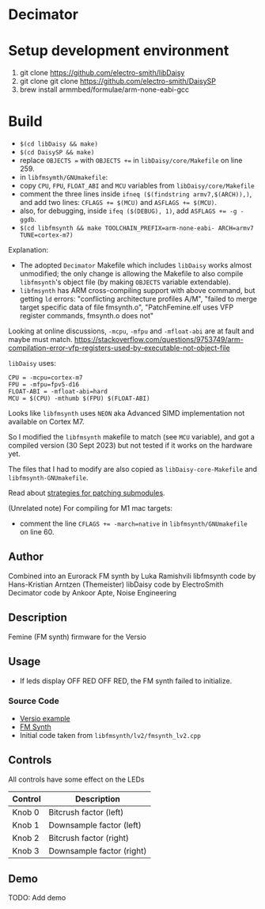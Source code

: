 # Decimator

# Setup development environment

1. git clone https://github.com/electro-smith/libDaisy
2. git clone git clone https://github.com/electro-smith/DaisySP
3. brew install armmbed/formulae/arm-none-eabi-gcc

# Build

- `$(cd libDaisy && make)`
- `$(cd DaisySP && make)`
- replace `OBJECTS =` with `OBJECTS +=` in `libDaisy/core/Makefile` on line 259.
- in `libfmsymth/GNUmakefile`:
- copy `CPU`, `FPU`, `FLOAT_ABI` and `MCU` variables from `libDaisy/core/Makefile`
- comment the three lines inside `ifneq ($(findstring armv7,$(ARCH)),)`, and add two lines: `CFLAGS += $(MCU)` and `ASFLAGS += $(MCU)`.
- also, for debugging, inside `ifeq ($(DEBUG), 1)`, add `ASFLAGS += -g -ggdb`.
- `$(cd libfmsynth && make TOOLCHAIN_PREFIX=arm-none-eabi- ARCH=armv7 TUNE=cortex-m7)`

Explanation:

- The adopted `Decimator` Makefile which includes `libDaisy` works almost unmodified; the only
  change is allowing the Makefile to also compile `libfmsynth`'s object file (by making `OBJECTS` variable extendable).
- `libfmsynth` has ARM cross-compiling support with above command, but getting `ld` errors:
  "conflicting architecture profiles A/M", "failed to merge target specific data of file fmsynth.o",
  "PatchFemine.elf uses VFP register commands, fmsynth.o does not"

Looking at online discussions, `-mcpu`, `-mfpu` and `-mfloat-abi` are at fault and maybe must match.
https://stackoverflow.com/questions/9753749/arm-compilation-error-vfp-registers-used-by-executable-not-object-file

`libDaisy` uses:

```
CPU = -mcpu=cortex-m7
FPU = -mfpu=fpv5-d16
FLOAT-ABI = -mfloat-abi=hard
MCU = $(CPU) -mthumb $(FPU) $(FLOAT-ABI)
```

Looks like `libfmsynth` uses `NEON` aka Advanced SIMD implementation not available on Cortex M7.

So I modified the `libfmsynth` makefile to match (see `MCU` variable), and got a compiled version (30 Sept 2023) but not tested if it works on the hardware yet.

The files that I had to modify are also copied as `libDaisy-core-Makefile` and `libfmsynth-GNUmakefile`.

Read about [strategies for patching submodules](https://stackoverflow.com/a/57940839/324220).

(Unrelated note) For compiling for M1 mac targets:

- comment the line `CFLAGS += -march=native` in `libfmsynth/GNUmakefile` on line 60.

## Author

Combined into an Eurorack FM synth by Luka Ramishvili
libfmsynth code by Hans-Kristian Arntzen (Themeister)
libDaisy code by ElectroSmith
Decimator code by Ankoor Apte, Noise Engineering

## Description

Femine (FM synth) firmware for the Versio

## Usage

- If leds display OFF RED OFF RED, the FM synth failed to initialize.

### Source Code

- [Versio example](https://github.com/electro-smith/DaisyExamples/tree/master/versio/Decimator)
- [FM Synth](https://github.com/Themaister/libfmsynth)
- Initial code taken from `libfmsynth/lv2/fmsynth_lv2.cpp`

## Controls

All controls have some effect on the LEDs

| Control | Description               |
| ------- | ------------------------- |
| Knob 0  | Bitcrush factor (left)    |
| Knob 1  | Downsample factor (left)  |
| Knob 2  | Bitcrush factor (right)   |
| Knob 3  | Downsample factor (right) |

## Demo

TODO: Add demo
